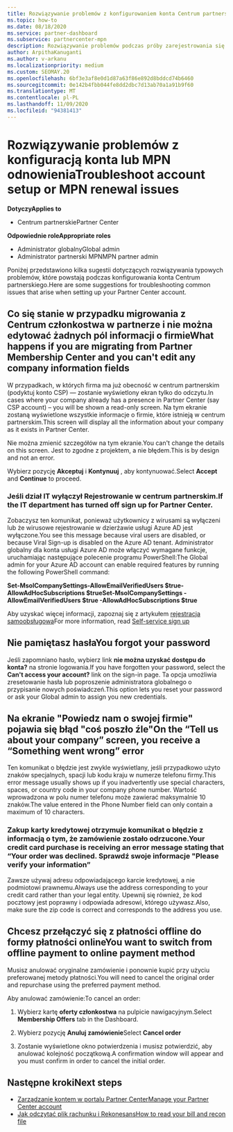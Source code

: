 ```yaml
---
title: Rozwiązywanie problemów z konfigurowaniem konta Centrum partnerskiego lub Rozwiązywanie problemów z odnowieniem MPN
ms.topic: how-to
ms.date: 08/18/2020
ms.service: partner-dashboard
ms.subservice: partnercenter-mpn
description: Rozwiązywanie problemów podczas próby zarejestrowania się w centrum partnerskim. Odpowiedzi na wyzwania związane z metodami płatności, zapomnieniu haseł i nie tylko.
author: ArpithaKanuganti
ms.author: v-arkanu
ms.localizationpriority: medium
ms.custom: SEOMAY.20
ms.openlocfilehash: 6bf3e3af8e0d1d87a63f86e892d8bddcd74b6460
ms.sourcegitcommit: 0e142b4fbb044fe8dd2dbc7d13ab70a1a91b9f60
ms.translationtype: MT
ms.contentlocale: pl-PL
ms.lasthandoff: 11/09/2020
ms.locfileid: "94381413"
---
```

# <a name="troubleshoot-account-setup-or-mpn-renewal-issues"></a><span data-ttu-id="35eb8-104">Rozwiązywanie problemów z konfiguracją konta lub MPN odnowienia</span><span class="sxs-lookup"><span data-stu-id="35eb8-104">Troubleshoot account setup or MPN renewal issues</span></span>

<span data-ttu-id="35eb8-105">**Dotyczy**</span><span class="sxs-lookup"><span data-stu-id="35eb8-105">**Applies to**</span></span>

- <span data-ttu-id="35eb8-106">Centrum partnerskie</span><span class="sxs-lookup"><span data-stu-id="35eb8-106">Partner Center</span></span>
 
<span data-ttu-id="35eb8-107">**Odpowiednie role**</span><span class="sxs-lookup"><span data-stu-id="35eb8-107">**Appropriate roles**</span></span>

- <span data-ttu-id="35eb8-108">Administrator globalny</span><span class="sxs-lookup"><span data-stu-id="35eb8-108">Global admin</span></span>
- <span data-ttu-id="35eb8-109">Administrator partnerski MPN</span><span class="sxs-lookup"><span data-stu-id="35eb8-109">MPN partner admin</span></span> 
 
<span data-ttu-id="35eb8-110">Poniżej przedstawiono kilka sugestii dotyczących rozwiązywania typowych problemów, które powstają podczas konfigurowania konta Centrum partnerskiego.</span><span class="sxs-lookup"><span data-stu-id="35eb8-110">Here are some suggestions for troubleshooting common issues that arise when setting up your Partner Center account.</span></span>

## <a name="what-happens-if-you-are-migrating-from-partner-membership-center-and-you-cant-edit-any-company-information-fields"></a><span data-ttu-id="35eb8-111">Co się stanie w przypadku migrowania z Centrum członkostwa w partnerze i nie można edytować żadnych pól informacji o firmie</span><span class="sxs-lookup"><span data-stu-id="35eb8-111">What happens if you are migrating from Partner Membership Center and you can't edit any company information fields</span></span>

<span data-ttu-id="35eb8-112">W przypadkach, w których firma ma już obecność w centrum partnerskim (podyktuj konto CSP) — zostanie wyświetlony ekran tylko do odczytu.</span><span class="sxs-lookup"><span data-stu-id="35eb8-112">In cases where your company already has a presence in Partner Center (say CSP account) – you will be shown a read-only screen.</span></span> <span data-ttu-id="35eb8-113">Na tym ekranie zostaną wyświetlone wszystkie informacje o firmie, które istnieją w centrum partnerskim.</span><span class="sxs-lookup"><span data-stu-id="35eb8-113">This screen will display all the information about your company as it exists in Partner Center.</span></span>

<span data-ttu-id="35eb8-114">Nie można zmienić szczegółów na tym ekranie.</span><span class="sxs-lookup"><span data-stu-id="35eb8-114">You can't change the details on this screen.</span></span> <span data-ttu-id="35eb8-115">Jest to zgodne z projektem, a nie błędem.</span><span class="sxs-lookup"><span data-stu-id="35eb8-115">This is by design and not an error.</span></span>

<span data-ttu-id="35eb8-116">Wybierz pozycję **Akceptuj** i **Kontynuuj** , aby kontynuować.</span><span class="sxs-lookup"><span data-stu-id="35eb8-116">Select **Accept** and **Continue** to proceed.</span></span>


### <a name="if-the-it-department-has-turned-off-sign-up-for-partner-center"></a><span data-ttu-id="35eb8-117">Jeśli dział IT wyłączył **Rejestrowanie w centrum partnerskim**.</span><span class="sxs-lookup"><span data-stu-id="35eb8-117">If the IT department has turned off **sign up for Partner Center**.</span></span>

<span data-ttu-id="35eb8-118">Zobaczysz ten komunikat, ponieważ użytkownicy z wirusami są wyłączeni lub że wirusowe rejestrowanie w dzierżawie usługi Azure AD jest wyłączone.</span><span class="sxs-lookup"><span data-stu-id="35eb8-118">You see this message because viral users are disabled, or because Viral Sign-up is disabled on the Azure AD tenant.</span></span> <span data-ttu-id="35eb8-119">Administrator globalny dla konta usługi Azure AD może włączyć wymagane funkcje, uruchamiając następujące polecenie programu PowerShell:</span><span class="sxs-lookup"><span data-stu-id="35eb8-119">The Global admin for your Azure AD account can enable required features by running the following PowerShell command:</span></span>

<span data-ttu-id="35eb8-120">**Set-MsolCompanySettings-AllowEmailVerifiedUsers $true-AllowAdHocSubscriptions $true**</span><span class="sxs-lookup"><span data-stu-id="35eb8-120">**Set-MsolCompanySettings -AllowEmailVerifiedUsers $true -AllowAdHocSubscriptions $true**</span></span>

<span data-ttu-id="35eb8-121">Aby uzyskać więcej informacji, zapoznaj się z artykułem [rejestracja samoobsługowa](/azure/active-directory/users-groups-roles/directory-self-service-signup)</span><span class="sxs-lookup"><span data-stu-id="35eb8-121">For more information, read [Self-service sign up](/azure/active-directory/users-groups-roles/directory-self-service-signup)</span></span>

## <a name="you-forgot-your-password"></a><span data-ttu-id="35eb8-122">Nie pamiętasz hasła</span><span class="sxs-lookup"><span data-stu-id="35eb8-122">You forgot your password</span></span>

<span data-ttu-id="35eb8-123">Jeśli zapomniano hasło, wybierz link **nie można uzyskać dostępu do konta?** na stronie logowania.</span><span class="sxs-lookup"><span data-stu-id="35eb8-123">If you have forgotten your password, select the **Can't access your account?** link on the sign-in page.</span></span> <span data-ttu-id="35eb8-124">Ta opcja umożliwia zresetowanie hasła lub poproszenie administratora globalnego o przypisanie nowych poświadczeń.</span><span class="sxs-lookup"><span data-stu-id="35eb8-124">This option lets you reset your password or ask your Global admin to assign you new credentials.</span></span>

## <a name="on-the-tell-us-about-your-company-screen-you-receive-a-something-went-wrong-error"></a><span data-ttu-id="35eb8-125">Na ekranie "Powiedz nam o swojej firmie" pojawia się błąd "coś poszło źle"</span><span class="sxs-lookup"><span data-stu-id="35eb8-125">On the “Tell us about your company” screen, you receive a “Something went wrong” error</span></span>

<span data-ttu-id="35eb8-126">Ten komunikat o błędzie jest zwykle wyświetlany, jeśli przypadkowo użyto znaków specjalnych, spacji lub kodu kraju w numerze telefonu firmy.</span><span class="sxs-lookup"><span data-stu-id="35eb8-126">This error message usually shows up if you inadvertently use special characters, spaces, or country code in your company phone number.</span></span> <span data-ttu-id="35eb8-127">Wartość wprowadzona w polu numer telefonu może zawierać maksymalnie 10 znaków.</span><span class="sxs-lookup"><span data-stu-id="35eb8-127">The value entered in the Phone Number field can only contain a maximum of 10 characters.</span></span>


### <a name="your-credit-card-purchase-is-receiving-an-error-message-stating-that-your-order-was-declined-please-verify-your-information"></a><span data-ttu-id="35eb8-128">Zakup karty kredytowej otrzymuje komunikat o błędzie z informacją o tym, że zamówienie zostało odrzucone.</span><span class="sxs-lookup"><span data-stu-id="35eb8-128">Your credit card purchase is receiving an error message stating that “Your order was declined.</span></span> <span data-ttu-id="35eb8-129">Sprawdź swoje informacje "</span><span class="sxs-lookup"><span data-stu-id="35eb8-129">Please verify your information”</span></span>


<span data-ttu-id="35eb8-130">Zawsze używaj adresu odpowiadającego karcie kredytowej, a nie podmiotowi prawnemu.</span><span class="sxs-lookup"><span data-stu-id="35eb8-130">Always use the address corresponding to your credit card rather than your legal entity.</span></span> <span data-ttu-id="35eb8-131">Upewnij się również, że kod pocztowy jest poprawny i odpowiada adresowi, którego używasz.</span><span class="sxs-lookup"><span data-stu-id="35eb8-131">Also, make sure the zip code is correct and corresponds to the address you use.</span></span>

## <a name="you-want-to-switch-from-offline-payment-to-online-payment-method"></a><span data-ttu-id="35eb8-132">Chcesz przełączyć się z płatności offline do formy płatności online</span><span class="sxs-lookup"><span data-stu-id="35eb8-132">You want to switch from offline payment to online payment method</span></span> 

<span data-ttu-id="35eb8-133">Musisz anulować oryginalne zamówienie i ponownie kupić przy użyciu preferowanej metody płatności.</span><span class="sxs-lookup"><span data-stu-id="35eb8-133">You will need to cancel the original order and repurchase using the preferred payment method.</span></span>

<span data-ttu-id="35eb8-134">Aby anulować zamówienie:</span><span class="sxs-lookup"><span data-stu-id="35eb8-134">To cancel an order:</span></span>

1. <span data-ttu-id="35eb8-135">Wybierz kartę **oferty członkostwa** na pulpicie nawigacyjnym.</span><span class="sxs-lookup"><span data-stu-id="35eb8-135">Select **Membership Offers** tab in the Dashboard.</span></span>

2. <span data-ttu-id="35eb8-136">Wybierz pozycję **Anuluj zamówienie**</span><span class="sxs-lookup"><span data-stu-id="35eb8-136">Select **Cancel order**</span></span>

3. <span data-ttu-id="35eb8-137">Zostanie wyświetlone okno potwierdzenia i musisz potwierdzić, aby anulować kolejność początkową.</span><span class="sxs-lookup"><span data-stu-id="35eb8-137">A confirmation window will appear and you must confirm in order to cancel the initial order.</span></span>

## <a name="next-steps"></a><span data-ttu-id="35eb8-138">Następne kroki</span><span class="sxs-lookup"><span data-stu-id="35eb8-138">Next steps</span></span>

- [<span data-ttu-id="35eb8-139">Zarządzanie kontem w portalu Partner Center</span><span class="sxs-lookup"><span data-stu-id="35eb8-139">Manage your Partner Center account</span></span>](partner-center-account-setup.md)
- [<span data-ttu-id="35eb8-140">Jak odczytać plik rachunku i Rekonesans</span><span class="sxs-lookup"><span data-stu-id="35eb8-140">How to read your bill and recon file</span></span>](read-your-bill.md)
